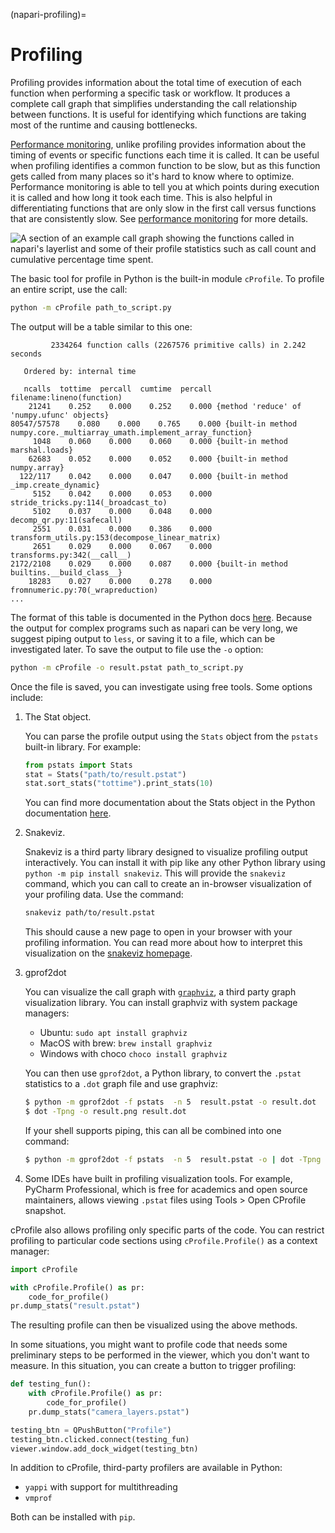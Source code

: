 (napari-profiling)=

# Profiling

Profiling provides information about the
total time of execution of each function when performing a specific task or workflow.
It produces a complete call graph that
simplifies understanding the call relationship between functions. It is useful for
identifying which functions are taking most of the runtime and causing bottlenecks.

[Performance monitoring](napari-perfmon), unlike profiling provides information about the
timing of events or specific functions each time it is called. It can be useful when
profiling identifies a common function to be slow, but
as this function gets called from many places so it's hard to know where to optimize.
Performance monitoring is able to tell you at which points during execution it is
called and how long it took each time. This is also helpful in differentiating
functions that are only slow in the first call versus functions that are consistently
slow. See [performance monitoring](napari-perfmon) for more details.

![A section of an example call graph showing the functions called in napari's layerlist and some of their profile statistics such as call count and cumulative percentage time spent.](../../images/execution_graph.png)

The basic tool for profile in Python is the built-in module `cProfile`.
To profile an entire script, use the call:

```bash
python -m cProfile path_to_script.py
```

The output will be a table similar to this one:

```
         2334264 function calls (2267576 primitive calls) in 2.242 seconds

   Ordered by: internal time

   ncalls  tottime  percall  cumtime  percall filename:lineno(function)
    21241    0.252    0.000    0.252    0.000 {method 'reduce' of 'numpy.ufunc' objects}
80547/57578    0.080    0.000    0.765    0.000 {built-in method numpy.core._multiarray_umath.implement_array_function}
     1048    0.060    0.000    0.060    0.000 {built-in method marshal.loads}
    62683    0.052    0.000    0.052    0.000 {built-in method numpy.array}
  122/117    0.042    0.000    0.047    0.000 {built-in method _imp.create_dynamic}
     5152    0.042    0.000    0.053    0.000 stride_tricks.py:114(_broadcast_to)
     5102    0.037    0.000    0.048    0.000 decomp_qr.py:11(safecall)
     2551    0.031    0.000    0.386    0.000 transform_utils.py:153(decompose_linear_matrix)
     2651    0.029    0.000    0.067    0.000 transforms.py:342(__call__)
2172/2108    0.029    0.000    0.087    0.000 {built-in method builtins.__build_class__}
    18283    0.027    0.000    0.278    0.000 fromnumeric.py:70(_wrapreduction)
...
```
The format of this table is documented in the Python docs
[here](https://docs.python.org/3/library/profile.html#instant-user-s-manual).
Because the output for complex programs such as napari can be very long,
we suggest piping output to `less`, or saving it to a file,
which can be investigated later. To save the output to file use the `-o` option:

```bash
python -m cProfile -o result.pstat path_to_script.py
```

Once the file is saved, you can investigate using free tools. Some options include:

1.  The Stat object.

    You can parse the profile output using the `Stats` object from the `pstats` built-in library. For example:
    ```python
    from pstats import Stats
    stat = Stats("path/to/result.pstat")
    stat.sort_stats("tottime").print_stats(10)
    ```
    You can find more documentation about the Stats object in the Python documentation [here](https://docs.python.org/3/library/profile.html#the-stats-class).

2.  Snakeviz.

    Snakeviz is a third party library designed to visualize profiling output interactively.
    You can install it with pip like any other Python library using `python -m pip install snakeviz`.
    This will provide the `snakeviz` command, which you can call to create an in-browser
    visualization of your profiling data. Use the command:
    ```bash
    snakeviz path/to/result.pstat
    ```
    This should cause a new page to open in your browser with your profiling information.
    You can read more about how to interpret this visualization on the
    [snakeviz homepage](https://jiffyclub.github.io/snakeviz/).

3.  gprof2dot

    You can visualize the call graph with [`graphviz`](https://www.graphviz.org/),
    a third party graph visualization library.
    You can install graphviz with system package managers:

    * Ubuntu: `sudo apt install graphviz`
    * MacOS with brew: `brew install graphviz`
    * Windows with choco `choco install graphviz`

    You can then use `gprof2dot`, a Python library, to convert the `.pstat`
    statistics to a `.dot` graph file and use graphviz:

    ```bash
    $ python -m gprof2dot -f pstats  -n 5  result.pstat -o result.dot
    $ dot -Tpng -o result.png result.dot
    ```

    If your shell supports piping, this can all be combined into one command:

    ```bash
    $ python -m gprof2dot -f pstats  -n 5  result.pstat -o | dot -Tpng -o result.png
    ```

4.  Some IDEs have built in profiling visualization tools. For example, PyCharm Professional, which is free for academics and open source maintainers, allows viewing `.pstat` files using Tools > Open CProfile snapshot.

cProfile also allows profiling only specific parts of the code.
You can restrict profiling to particular code sections using
`cProfile.Profile()` as a context manager:

```python
import cProfile

with cProfile.Profile() as pr:
    code_for_profile()
pr.dump_stats("result.pstat")
```

The resulting profile can then be visualized using the above methods.

In some situations, you might want to profile code that needs
some preliminary steps to be performed in the viewer, which you
don't want to measure. In this situation, you can create a
button to trigger profiling:

```python
def testing_fun():
    with cProfile.Profile() as pr:
        code_for_profile()
    pr.dump_stats("camera_layers.pstat")

testing_btn = QPushButton("Profile")
testing_btn.clicked.connect(testing_fun)
viewer.window.add_dock_widget(testing_btn)
```

In addition to cProfile, third-party profilers are available in Python:

*  `yappi` with support for multithreading
*  `vmprof`

Both can be installed with `pip`.
